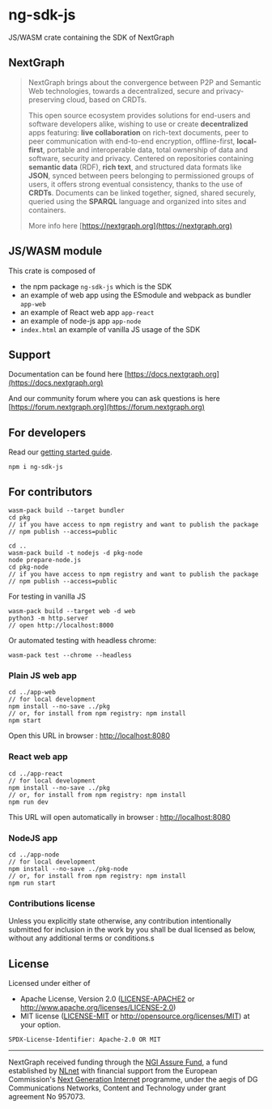 # ng-sdk-js

JS/WASM crate containing the SDK of NextGraph

## NextGraph

> NextGraph brings about the convergence between P2P and Semantic Web technologies, towards a decentralized, secure and privacy-preserving cloud, based on CRDTs.
>
> This open source ecosystem provides solutions for end-users and software developers alike, wishing to use or create **decentralized** apps featuring: **live collaboration** on rich-text documents, peer to peer communication with end-to-end encryption, offline-first, **local-first**, portable and interoperable data, total ownership of data and software, security and privacy. Centered on repositories containing **semantic data** (RDF), **rich text**, and structured data formats like **JSON**, synced between peers belonging to permissioned groups of users, it offers strong eventual consistency, thanks to the use of **CRDTs**. Documents can be linked together, signed, shared securely, queried using the **SPARQL** language and organized into sites and containers.
>
> More info here [https://nextgraph.org](https://nextgraph.org)

## JS/WASM module

This crate is composed of

- the npm package `ng-sdk-js` which is the SDK
- an example of web app using the ESmodule and webpack as bundler `app-web`
- an example of React web app `app-react`
- an example of node-js app `app-node`
- `index.html` an example of vanilla JS usage of the SDK

## Support

Documentation can be found here [https://docs.nextgraph.org](https://docs.nextgraph.org)

And our community forum where you can ask questions is here [https://forum.nextgraph.org](https://forum.nextgraph.org)

## For developers

Read our [getting started guide](https://docs.nextgraph.org/en/getting-started/).

```
npm i ng-sdk-js
```

## For contributors

```
wasm-pack build --target bundler
cd pkg
// if you have access to npm registry and want to publish the package
// npm publish --access=public

cd ..
wasm-pack build -t nodejs -d pkg-node
node prepare-node.js
cd pkg-node
// if you have access to npm registry and want to publish the package
// npm publish --access=public
```

For testing in vanilla JS

```
wasm-pack build --target web -d web
python3 -m http.server
// open http://localhost:8000

```

Or automated testing with headless chrome:

```
wasm-pack test --chrome --headless
```

### Plain JS web app

```
cd ../app-web
// for local development
npm install --no-save ../pkg
// or, for install from npm registry: npm install
npm start
```

Open this URL in browser : [http://localhost:8080](http://localhost:8080)

### React web app

```
cd ../app-react
// for local development
npm install --no-save ../pkg
// or, for install from npm registry: npm install
npm run dev
```

This URL will open automatically in browser : [http://localhost:8080](http://localhost:8080)

### NodeJS app

```
cd ../app-node
// for local development
npm install --no-save ../pkg-node
// or, for install from npm registry: npm install
npm run start
```

### Contributions license

Unless you explicitly state otherwise, any contribution intentionally submitted
for inclusion in the work by you shall be dual licensed as below, without any
additional terms or conditions.s

## License

Licensed under either of

- Apache License, Version 2.0 ([LICENSE-APACHE2](LICENSE-APACHE2) or http://www.apache.org/licenses/LICENSE-2.0)
- MIT license ([LICENSE-MIT](LICENSE-MIT) or http://opensource.org/licenses/MIT)
  at your option.

`SPDX-License-Identifier: Apache-2.0 OR MIT`

---

NextGraph received funding through the [NGI Assure Fund](https://nlnet.nl/project/NextGraph/index.html), a fund established by [NLnet](https://nlnet.nl/) with financial support from the European Commission's [Next Generation Internet](https://ngi.eu/) programme, under the aegis of DG Communications Networks, Content and Technology under grant agreement No 957073.
